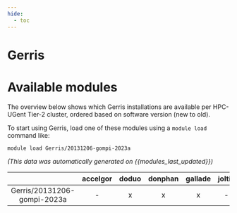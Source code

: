 ```yaml
---
hide:
  - toc
---
```


Gerris
======

# Available modules


The overview below shows which Gerris installations are available per HPC-UGent Tier-2 cluster, ordered based on software version (new to old).

To start using Gerris, load one of these modules using a `module load` command like:

```shell
module load Gerris/20131206-gompi-2023a
```

*(This data was automatically generated on {{modules_last_updated}})*  

| |accelgor|doduo|donphan|gallade|joltik|shinx|
| :---: | :---: | :---: | :---: | :---: | :---: | :---: |
|Gerris/20131206-gompi-2023a|-|x|x|x|-|-|
